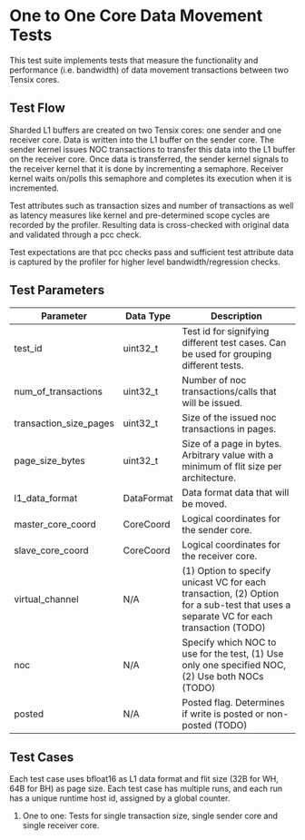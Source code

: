 # One to One Core Data Movement Tests

This test suite implements tests that measure the functionality and performance (i.e. bandwidth) of data movement transactions between two Tensix cores.

## Test Flow
Sharded L1 buffers are created on two Tensix cores: one sender and one receiver core. Data is written into the L1 buffer on the sender core. The sender kernel issues NOC transactions to transfer this data into the L1 buffer on the receiver core. Once data is transferred, the sender kernel signals to the receiver kernel that it is done by incrementing a semaphore. Receiver kernel waits on/polls this semaphore and completes its execution when it is incremented.

Test attributes such as transaction sizes and number of transactions as well as latency measures like kernel and pre-determined scope cycles are recorded by the profiler. Resulting data is cross-checked with original data and validated through a pcc check.

Test expectations are that pcc checks pass and sufficient test attribute data is captured by the profiler for higher level bandwidth/regression checks.

## Test Parameters
| Parameter                 | Data Type             | Description |
| ------------------------- | --------------------- | ----------- |
| test_id                   | uint32_t              | Test id for signifying different test cases. Can be used for grouping different tests. |
| num_of_transactions       | uint32_t              | Number of noc transactions/calls that will be issued. |
| transaction_size_pages    | uint32_t              | Size of the issued noc transactions in pages. |
| page_size_bytes           | uint32_t              | Size of a page in bytes. Arbitrary value with a minimum of flit size per architecture. |
| l1_data_format            | DataFormat            | Data format data that will be moved. |
| master_core_coord         | CoreCoord             | Logical coordinates for the sender core. |
| slave_core_coord          | CoreCoord             | Logical coordinates for the receiver core. |
| virtual_channel           | N/A                   | (1) Option to specify unicast VC for each transaction, (2) Option for a sub-test that uses a separate VC for each transaction (TODO)|
| noc                       | N/A                   | Specify which NOC to use for the test, (1) Use only one specified NOC, (2) Use both NOCs (TODO)|
| posted                    | N/A                   | Posted flag. Determines if write is posted or non-posted (TODO)|

## Test Cases
Each test case uses bfloat16 as L1 data format and flit size (32B for WH, 64B for BH) as page size.
Each test case has multiple runs, and each run has a unique runtime host id, assigned by a global counter.

1. One to one: Tests for single transaction size, single sender core and single receiver core.
